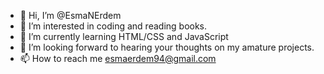 - 👋 Hi, I’m @EsmaNErdem
- 👀 I’m interested in coding and reading books.
- 🌱 I’m currently learning HTML/CSS and JavaScript
- 💞️ I’m looking forward to hearing your thoughts on my amature projects.
- 📫 How to reach me esmaerdem94@gmail.com

<!---
EsmaNErdem/EsmaNErdem is a ✨ special ✨ repository because its `README.md` (this file) appears on your GitHub profile.
You can click the Preview link to take a look at your changes.
--->

